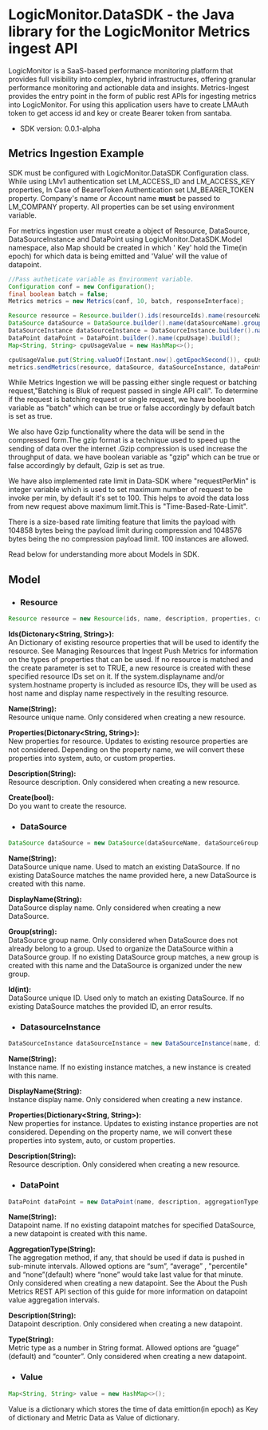 # LogicMonitor.DataSDK - the Java library for the LogicMonitor Metrics ingest API

LogicMonitor is a SaaS-based performance monitoring platform that provides full visibility into
complex, hybrid infrastructures, offering granular performance monitoring and actionable data and
insights. Metrics-Ingest provides the entry point in the form of public rest APIs for ingesting metrics
into LogicMonitor. For using this application users have to create LMAuth token to get access id and
key or create Bearer token from santaba.

- SDK version: 0.0.1-alpha

<a name = "Metrics Ingestion Example"></a>

## Metrics Ingestion Example

SDK must be configured with LogicMonitor.DataSDK Configuration class. While using LMv1 authentication set LM_ACCESS_ID and
LM_ACCESS_KEY properties, In Case of BearerToken Authentication set LM_BEARER_TOKEN property. Company's name or Account
name <b>must</b> be passed to LM_COMPANY property. All properties can be set using environment variable.

For metrics ingestion user must create a object of Resource, DataSource, DataSourceInstance and
DataPoint using LogicMonitor.DataSDK.Model namespace, also Map should be created in which '
Key' hold the Time(in epoch) for which data is being emitted and 'Value' will the value of
datapoint.


```java
//Pass autheticate variable as Environment variable.
Configuration conf = new Configuration();
final boolean batch = false;
Metrics metrics = new Metrics(conf, 10, batch, responseInterface);

Resource resource = Resource.builder().ids(resourceIds).name(resourceName).build();
DataSource dataSource = DataSource.builder().name(dataSourceName).group(dataSourceGroup).singleInstanceDS(false).build();
DataSourceInstance dataSourceInstance = DataSourceInstance.builder().name(instanceName).build();
DataPoint dataPoint = DataPoint.builder().name(cpuUsage).build();
Map<String, String> cpuUsageValue = new HashMap<>();

cpuUsageValue.put(String.valueOf(Instant.now().getEpochSecond()), cpuUsageMetric);
metrics.sendMetrics(resource, dataSource, dataSourceInstance, dataPoint2, cpuUsageValue);
```

While Metrics Ingestion we will be passing either single request or batching request,"Batching is Bluk of request passed in single API call".
To determine if the request is batching request or single request, we have boolean variable as "batch" which can be true or false accordingly by default batch is set as true.

We also have Gzip functionality where the data will be send in the compressed form.The gzip format is a technique used to speed up the sending of data over the internet .Gzip compression is used increase the throughput of data. we have boolean variable as "gzip" which can be true or false accordingly by default, Gzip is set as true.

We have also implemented  rate limit in Data-SDK where "requestPerMin" is integer variable which is used to set maximum number of request to be invoke per min, by default it's set to 100. This helps to avoid the data loss from new request above maximum limit.This is "Time-Based-Rate-Limit".

There is a size-based rate limiting feature that limits the payload with 104858 bytes being the payload limit during compression and 1048576 bytes being the no compression payload limit. 100 instances are allowed.

Read below for understanding more about Models in SDK.

<a name="Model"></a>

## Model

- ### Resource

```java
Resource resource = new Resource(ids, name, description, properties, create);
```

<b>Ids(Dictonary<String, String>):</b> <br>An Dictionary of existing resource properties that will be
used to identify the resource. See Managing Resources that Ingest Push Metrics for information on
the types of properties that can be used. If no resource is matched and the create parameter is set
to TRUE, a new resource is created with these specified resource IDs set on it. If the
system.displayname and/or system.hostname property is included as resource IDs, they will be used as
host name and display name respectively in the resulting resource.

<b>Name(String):</b> <br>Resource unique name. Only considered when creating a new resource.

<b>Properties(Dictonary<String, String>):</b> <br>New properties for resource. Updates to existing
resource properties are not considered. Depending on the property name, we will convert these
properties into system, auto, or custom properties.

<b>Description(String):</b>  <br>Resource description. Only considered when creating a new resource.

<b>Create(bool):</b> <br>Do you want to create the resource.

- ### DataSource

```java
DataSource dataSource = new DataSource(dataSourceName, dataSourceGroup, displayName, id);
```

<b>Name(String):</b>  <br>DataSource unique name. Used to match an existing DataSource. If no existing
DataSource matches the name provided here, a new DataSource is created with this name.

<b>DisplayName(String):</b> <br>DataSource display name. Only considered when creating a new DataSource.

<b>Group(string):</b> <br>DataSource group name. Only considered when DataSource does not already belong
to a group. Used to organize the DataSource within a DataSource group. If no existing DataSource
group matches, a new group is created with this name and the DataSource is organized under the new
group.

<b>Id(int):</b> <br>DataSource unique ID. Used only to match an existing DataSource. If no existing
DataSource matches the provided ID, an error results.

- ### DatasourceInstance

```java
DataSourceInstance dataSourceInstance = new DataSourceInstance(name, displayName, description, properties);
```

<b>Name(String):</b> <br>Instance name. If no existing instance matches, a new instance is created with
this name.

<b>DisplayName(String):</b> <br>Instance display name. Only considered when creating a new instance.

<b>Properties(Dictionary<String, String>):</b> <br>New properties for instance. Updates to existing
instance properties are not considered. Depending on the property name, we will convert these
properties into system, auto, or custom properties.

<b>Description(String):</b>  <br>Resource description. Only considered when creating a new resource.

- ### DataPoint

```java
DataPoint dataPoint = new DataPoint(name, description, aggregationType, description);
```

<b>Name(String):</b><br> Datapoint name. If no existing datapoint matches for specified DataSource, a
new datapoint is created with this name.

<b>AggregationType(String):</b><br>The aggregation method, if any, that should be used if data is pushed
in sub-minute intervals. Allowed options are “sum”, “average” , "percentile" and “none”(default) where “none” would
take last value for that minute. Only considered when creating a new datapoint. See the About the
Push Metrics REST API section of this guide for more information on datapoint value aggregation
intervals.

<b>Description(String):</b> <br>Datapoint description. Only considered when creating a new datapoint.

<b>Type(String):</b><br> Metric type as a number in String format. Allowed options are “guage” (default)
and “counter”. Only considered when creating a new datapoint.

- ### Value

```java
Map<String, String> value = new HashMap<>();
```

Value is a dictionary which stores the time of data emittion(in epoch) as Key of dictionary and
Metric Data as Value of dictionary.

<a name="documentation-for-api-endpoints"></a>

